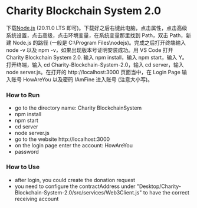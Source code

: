 # Charity Blockchain System 2.0

下载[Node.js](https://nodejs.org/en) (20.11.0 LTS 即可)。下载好之后右键此电脑，点击属性，点击高级系统设置，点击高级，点击环境变量，在系统变量那里找到 Path，双击 Path，新建 Node.js 的路径 (一般是 C:\Program Files\nodejs\)。完成之后打开终端输入 node -v 以及 npm -v，如果出现版本号证明安装成功。用 VS Code 打开 Charity Blockchain System 2.0. 输入 npm install，输入 npm start，输入 Y。打开终端，输入 cd Charity-Blockchain-System-2.0，输入 cd server，输入 node server.js。在打开的 http://localhost:3000 页面当中，在 Login Page 输入账号 HowAreYou 以及密码 IAmFine 进入账号 (注意大小写)。

### How to Run

- go to the directory name: Charity BlockchainSystem
- npm install
- npm start
- cd server
- node server.js
- go to the website http://localhost:3000
- on the login page enter the account: HowAreYou
- password

### How to Use

- after login, you could create the donation request
- you need to configure the contractAddress under "Desktop/Charity-Blockchain-System-2.0/src/services/Web3Client.js" to have the correct receiving account
